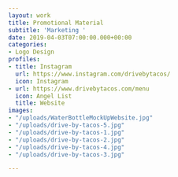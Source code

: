 ```yaml
---
layout: work
title: Promotional Material
subtitle: 'Marketing '
date: 2019-04-03T07:00:00.000+00:00
categories:
- Logo Design
profiles:
- title: Instagram
  url: https://www.instagram.com/drivebytacos/
  icon: Instagram
- url: https://www.drivebytacos.com/menu
  icon: Angel List
  title: Website
images:
- "/uploads/WaterBottleMockUpWebsite.jpg"
- "/uploads/drive-by-tacos-5.jpg"
- "/uploads/drive-by-tacos-1.jpg"
- "/uploads/drive-by-tacos-2.jpg"
- "/uploads/drive-by-tacos-4.jpg"
- "/uploads/drive-by-tacos-3.jpg"

---
```

